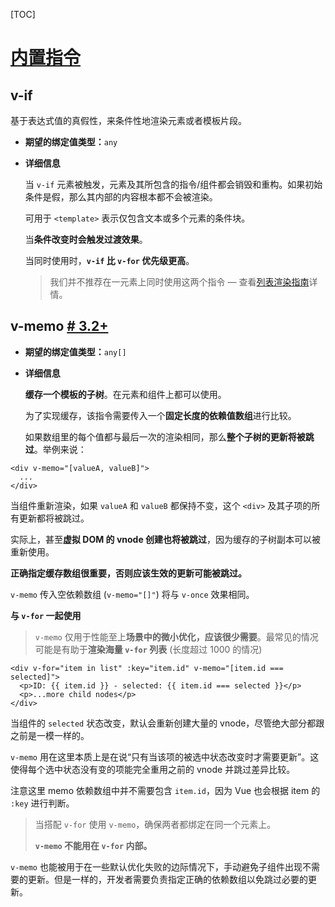 [TOC]

# [内置指令](https://cn.vuejs.org/api/built-in-directives.html#%E5%86%85%E7%BD%AE%E6%8C%87%E4%BB%A4)

## v-if

基于表达式值的真假性，来条件性地渲染元素或者模板片段。

- **期望的绑定值类型：**`any`

- **详细信息**

  当 `v-if` 元素被触发，元素及其所包含的指令/组件都会销毁和重构。如果初始条件是假，那么其内部的内容根本都不会被渲染。

  可用于 `<template>` 表示仅包含文本或多个元素的条件块。

  当**条件改变时会触发过渡效果**。

  当同时使用时，**`v-if` 比 `v-for` 优先级更高**。

  >  我们并不推荐在一元素上同时使用这两个指令 — 查看[列表渲染指南](https://cn.vuejs.org/guide/essentials/list.html#v-for-with-v-if)详情。



## v-memo [# 3.2+](https://cn.vuejs.org/api/built-in-directives.html#v-memo)

- **期望的绑定值类型：**`any[]`

- **详细信息**

  **缓存一个模板的子树**。在元素和组件上都可以使用。

  为了实现缓存，该指令需要传入一个**固定长度的依赖值数组**进行比较。

  如果数组里的每个值都与最后一次的渲染相同，那么**整个子树的更新将被跳过**。举例来说：

```vue
<div v-memo="[valueA, valueB]">
  ...
</div>
```

当组件重新渲染，如果 `valueA` 和 `valueB` 都保持不变，这个 `<div>` 及其子项的所有更新都将被跳过。

实际上，甚至**虚拟 DOM 的 vnode 创建也将被跳过**，因为缓存的子树副本可以被重新使用。

**正确指定缓存数组很重要，否则应该生效的更新可能被跳过。**

`v-memo` 传入空依赖数组 (`v-memo="[]"`) 将与 `v-once` 效果相同。



**与 `v-for` 一起使用**

>  `v-memo` 仅用于性能至上**场景中的微小优化，应该很少需要**。最常见的情况可能是有助于**渲染海量 `v-for` 列表** (长度超过 1000 的情况)

```vue
<div v-for="item in list" :key="item.id" v-memo="[item.id === selected]">
  <p>ID: {{ item.id }} - selected: {{ item.id === selected }}</p>
  <p>...more child nodes</p>
</div>
```

当组件的 `selected` 状态改变，默认会重新创建大量的 vnode，尽管绝大部分都跟之前是一模一样的。

`v-memo` 用在这里本质上是在说“只有当该项的被选中状态改变时才需要更新”。这使得每个选中状态没有变的项能完全重用之前的 vnode 并跳过差异比较。

注意这里 memo 依赖数组中并不需要包含 `item.id`，因为 Vue 也会根据 item 的 `:key` 进行判断。

> 当搭配 `v-for` 使用 `v-memo`，确保两者都绑定在同一个元素上。
>
> **`v-memo` 不能用在 `v-for` 内部。**

`v-memo` 也能被用于在一些默认优化失败的边际情况下，手动避免子组件出现不需要的更新。但是一样的，开发者需要负责指定正确的依赖数组以免跳过必要的更新。